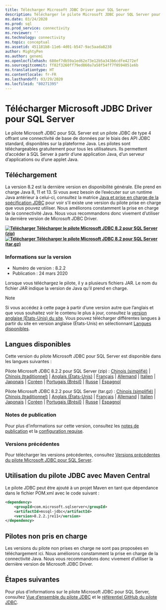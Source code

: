 ```yaml
---
title: Télécharger Microsoft JDBC Driver pour SQL Server
description: Télécharger le pilote Microsoft JDBC pour SQL Server pour développer des applications Java qui se connectent à SQL Server.
ms.date: 03/24/2020
ms.prod: sql
ms.prod_service: connectivity
ms.reviewer: ''
ms.technology: connectivity
ms.topic: conceptual
ms.assetid: 451181b8-11e6-4d01-b547-9ac5aada8238
author: MightyPen
ms.author: genemi
ms.openlocfilehash: 680ef7db59a1ed62e73e12b5a343b6cdfe4272ef
ms.sourcegitcommit: ff82f3260ff79ed860a7a58f54ff7f0594851e6b
ms.translationtype: HT
ms.contentlocale: fr-FR
ms.lasthandoff: 03/29/2020
ms.locfileid: "80271395"
---
```

# <a name="download-microsoft-jdbc-driver-for-sql-server"></a>Télécharger Microsoft JDBC Driver pour SQL Server

Le pilote Microsoft JDBC pour SQL Server est un pilote JDBC de type 4 offrant une connectivité de base de données par le biais des API JDBC standard, disponibles sur la plateforme Java. Les pilotes sont téléchargeables gratuitement pour tous les utilisateurs. Ils permettent d’accéder à SQL Server à partir d’une application Java, d’un serveur d’applications ou d’une applet Java.

## <a name="download"></a>Téléchargement

La version 8.2 est la dernière version en disponibilité générale. Elle prend en charge Java 8, 11 et 13. Si vous avez besoin de l’exécuter sur un runtime Java antérieur à celui-ci, consultez la matrice [Java et prise en charge de la spécification JDBC](microsoft-jdbc-driver-for-sql-server-support-matrix.md#java-and-jdbc-specification-support) pour voir s’il existe une version du pilote prise en charge que vous pouvez utiliser. Nous améliorons constamment la prise en charge de la connectivité Java. Nous vous recommandons donc vivement d’utiliser la dernière version de Microsoft JDBC Driver.

**[![Télécharger](../../ssms/media/download-icon.png) Télécharger le pilote Microsoft JDBC 8.2 pour SQL Server (zip)](https://go.microsoft.com/fwlink/?linkid=2122433)**  
**[![Télécharger](../../ssms/media/download-icon.png) Télécharger le pilote Microsoft JDBC 8.2 pour SQL Server (tar.gz)](https://go.microsoft.com/fwlink/?linkid=2122536)**  

### <a name="version-information"></a>Informations sur la version

- Numéro de version : 8.2.2
- Publication : 24 mars 2020

Lorsque vous téléchargez le pilote, il y a plusieurs fichiers JAR. Le nom du fichier JAR indique la version de Java qu’il prend en charge.

> [!Note]
> Si vous accédez à cette page à partir d’une version autre que l’anglais et que vous souhaitez voir le contenu le plus à jour, consultez la [version anglaise (États-Unis) du site](https://aka.ms/downloadmssqljdbcenglish). Vous pouvez télécharger différentes langues à partir du site en version anglaise (États-Unis) en sélectionnant [Langues disponibles](#available-languages).

## <a name="available-languages"></a>Langues disponibles

Cette version du pilote Microsoft JDBC pour SQL Server est disponible dans les langues suivantes :

Pilote Microsoft JDBC 8.2.2 pour SQL Server (zip) : [Chinois (simplifié)](https://go.microsoft.com/fwlink/?linkid=2122433&clcid=0x804) | [Chinois (traditionnel)](https://go.microsoft.com/fwlink/?linkid=2122433&clcid=0x404) | [Anglais (États-Unis)](https://go.microsoft.com/fwlink/?linkid=2122433&clcid=0x409) | [Français](https://go.microsoft.com/fwlink/?linkid=2122433&clcid=0x40c) | [Allemand](https://go.microsoft.com/fwlink/?linkid=2122433&clcid=0x407) | [Italien](https://go.microsoft.com/fwlink/?linkid=2122433&clcid=0x410) | [Japonais](https://go.microsoft.com/fwlink/?linkid=2122433&clcid=0x411) | [Coréen](https://go.microsoft.com/fwlink/?linkid=2122433&clcid=0x412) | [Portugais (Brésil)](https://go.microsoft.com/fwlink/?linkid=2122433&clcid=0x416) | [Russe](https://go.microsoft.com/fwlink/?linkid=2122433&clcid=0x419) | [Espagnol](https://go.microsoft.com/fwlink/?linkid=2122433&clcid=0x40a)

Pilote Microsoft JDBC 8.2.2 pour SQL Server (tar.gz) : [Chinois (simplifié)](https://go.microsoft.com/fwlink/?linkid=2122536&clcid=0x804) | [Chinois (traditionnel)](https://go.microsoft.com/fwlink/?linkid=2122536&clcid=0x404) | [Anglais (États-Unis)](https://go.microsoft.com/fwlink/?linkid=2122536&clcid=0x409) | [Français](https://go.microsoft.com/fwlink/?linkid=2122536&clcid=0x40c) | [Allemand](https://go.microsoft.com/fwlink/?linkid=2122536&clcid=0x407) | [Italien](https://go.microsoft.com/fwlink/?linkid=2122536&clcid=0x410) | [Japonais](https://go.microsoft.com/fwlink/?linkid=2122536&clcid=0x411) | [Coréen](https://go.microsoft.com/fwlink/?linkid=2122536&clcid=0x412) | [Portugais (Brésil)](https://go.microsoft.com/fwlink/?linkid=2122536&clcid=0x416) | [Russe](https://go.microsoft.com/fwlink/?linkid=2122536&clcid=0x419) | [Espagnol](https://go.microsoft.com/fwlink/?linkid=2122536&clcid=0x40a)

### <a name="release-notes"></a>Notes de publication

Pour plus d’informations sur cette version, consultez les [notes de publication](release-notes-for-the-jdbc-driver.md) et la [configuration requise](system-requirements-for-the-jdbc-driver.md).

### <a name="previous-releases"></a>Versions précédentes

Pour télécharger les versions précédentes, consultez [Versions précédentes du pilote Microsoft JDBC pour SQL Server](release-notes-for-the-jdbc-driver.md#previous-releases).

## <a name="using-the-jdbc-driver-with-maven-central"></a>Utilisation du pilote JDBC avec Maven Central

Le pilote JDBC peut être ajouté à un projet Maven en tant que dépendance dans le fichier POM.xml avec le code suivant :

```xml
<dependency>
    <groupId>com.microsoft.sqlserver</groupId>
    <artifactId>mssql-jdbc</artifactId>
    <version>8.2.2.jre11</version>
</dependency>
```  

## <a name="unsupported-drivers"></a>Pilotes non pris en charge

Les versions du pilote non prises en charge ne sont pas proposées en téléchargement ici. Nous améliorons constamment la prise en charge de la connectivité Java. Nous vous recommandons donc vivement d’utiliser la dernière version de Microsoft JDBC Driver.  
  
## <a name="next-steps"></a>Étapes suivantes

Pour plus d’informations sur le pilote Microsoft JDBC pour SQL Server, consultez [Vue d’ensemble du pilote JDBC](overview-of-the-jdbc-driver.md) et le [référentiel GitHub du pilote JDBC](https://github.com/microsoft/mssql-jdbc/blob/dev/README.md).
